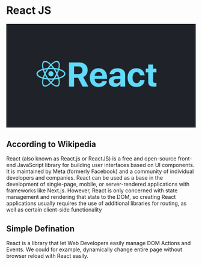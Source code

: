 # React JS

![React](../../../images/react.jpg)

## According to Wikipedia

React (also known as React.js or ReactJS) is a free and open-source front-end JavaScript library for building user interfaces based on UI components. It is maintained by Meta (formerly Facebook) and a community of individual developers and companies. React can be used as a base in the development of single-page, mobile, or server-rendered applications with frameworks like Next.js. However, React is only concerned with state management and rendering that state to the DOM, so creating React applications usually requires the use of additional libraries for routing, as well as certain client-side functionality

## Simple Defination

React is a library that let Web Developers easily manage DOM Actions and Events. We could for example, dynamically change entire page without browser reload with React easily.
